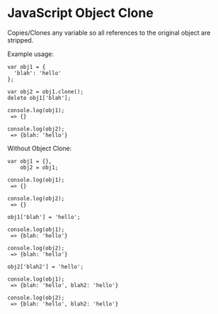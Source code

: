 JavaScript Object Clone
=======================

Copies/Clones any variable so all references to the original object are stripped.

Example usage:
```
var obj1 = {
  'blah': 'hello'
};

var obj2 = obj1.clone();
delete obj1['blah'];

console.log(obj1);
 => {}
 
console.log(obj2);
 => {blah: 'hello'}
```

Without Object Clone:
```
var obj1 = {},
    obj2 = obj1;

console.log(obj1);
 => {}
 
console.log(obj2);
 => {}
 
obj1['blah'] = 'hello';

console.log(obj1);
 => {blah: 'hello'}
 
console.log(obj2);
 => {blah: 'hello'}
 
obj2['blah2'] = 'hello';

console.log(obj1);
 => {blah: 'hello', blah2: 'hello'}
 
console.log(obj2);
 => {blah: 'hello', blah2: 'hello'}

```